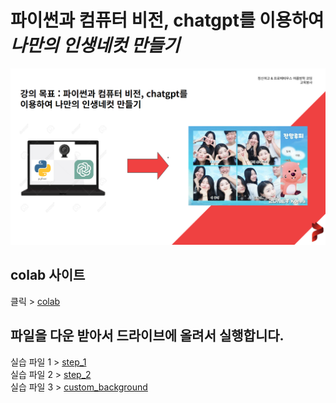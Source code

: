 # 파이썬과 컴퓨터 비전, chatgpt를 이용하여 *나만의 인생네컷 만들기*

![poster](./assets/preview.png)

## colab 사이트
클릭 > [colab](https://colab.google/)

## 파일을 다운 받아서 드라이브에 올려서 실행합니다.
실습 파일 1 > [step_1](./colab_webcam_step1.ipynb)  
실습 파일 2 > [step_2](./colab_webcam_step2.ipynb)  
실습 파일 3 > [custom_background](./colab_custom_background_1.ipynb)



